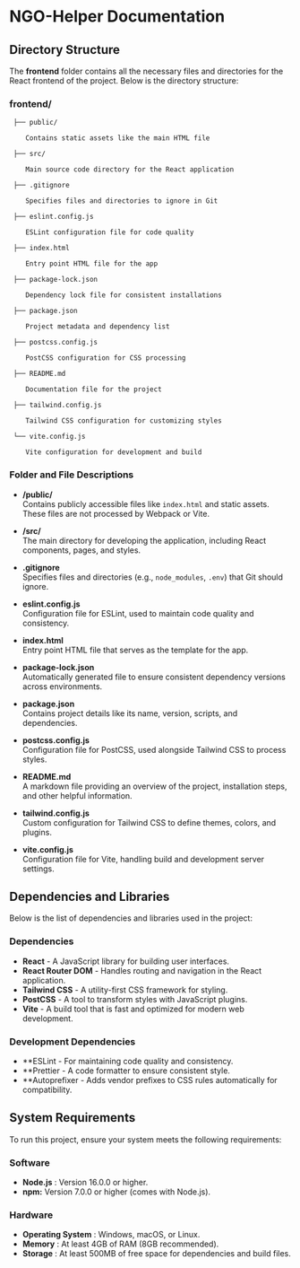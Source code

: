 # NGO-Helper Documentation

## Directory Structure

The **frontend** folder contains all the necessary files and directories for the React frontend of the project. Below is the directory structure:

### frontend/


```
 ├── public/

    Contains static assets like the main HTML file

 ├── src/

    Main source code directory for the React application

 ├── .gitignore

    Specifies files and directories to ignore in Git

 ├── eslint.config.js

    ESLint configuration file for code quality

 ├── index.html

    Entry point HTML file for the app

 ├── package-lock.json

    Dependency lock file for consistent installations
 
 ├── package.json

    Project metadata and dependency list

 ├── postcss.config.js

    PostCSS configuration for CSS processing

 ├── README.md

    Documentation file for the project

 ├── tailwind.config.js

    Tailwind CSS configuration for customizing styles

 └── vite.config.js

    Vite configuration for development and build

```
### Folder and File Descriptions

- **/public/**  
  Contains publicly accessible files like `index.html` and static assets. These files are not processed by Webpack or Vite.  

- **/src/**  
  The main directory for developing the application, including React components, pages, and styles.

- **.gitignore**  
  Specifies files and directories (e.g., `node_modules`, `.env`) that Git should ignore.

- **eslint.config.js**  
  Configuration file for ESLint, used to maintain code quality and consistency.

- **index.html**  
  Entry point HTML file that serves as the template for the app.

- **package-lock.json**  
  Automatically generated file to ensure consistent dependency versions across environments.

- **package.json**  
  Contains project details like its name, version, scripts, and dependencies.

- **postcss.config.js**  
  Configuration file for PostCSS, used alongside Tailwind CSS to process styles.

- **README.md**  
  A markdown file providing an overview of the project, installation steps, and other helpful information.

- **tailwind.config.js**  
  Custom configuration for Tailwind CSS to define themes, colors, and plugins.

- **vite.config.js**  
  Configuration file for Vite, handling build and development server settings.
  
## Dependencies and Libraries


Below is the list of dependencies and libraries used in the project:


### Dependencies


- **React** - A JavaScript library for building user interfaces.
- **React Router DOM** - Handles routing and navigation in the React application.
- **Tailwind CSS** - A utility-first CSS framework for styling.
- **PostCSS** - A tool to transform styles with JavaScript plugins.
- **Vite** - A build tool that is fast and optimized for modern web development.


### Development Dependencies


- **ESLint - For maintaining code quality and consistency.
- **Prettier - A code formatter to ensure consistent style.
- **Autoprefixer - Adds vendor prefixes to CSS rules automatically for compatibility.


## System Requirements


To run this project, ensure your system meets the following requirements:


### Software


- **Node.js**  :  Version 16.0.0 or higher.
- **npm:**  Version 7.0.0 or higher (comes with Node.js).

 
### Hardware


- **Operating System**  :  Windows, macOS, or Linux.
- **Memory**  :  At least 4GB of RAM (8GB recommended).
- **Storage**  :  At least 500MB of free space for dependencies and build files.

